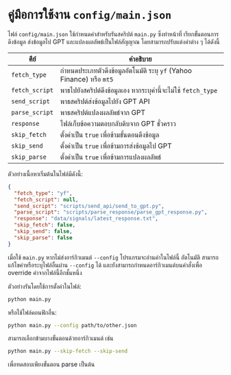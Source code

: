 # คู่มือการใช้งาน `config/main.json`

ไฟล์ `config/main.json` ใช้กำหนดค่าสำหรับรันสคริปต์ `main.py` ซึ่งทำหน้าที่
เรียกขั้นตอนการดึงข้อมูล ส่งข้อมูลไป GPT และแปลงผลลัพธ์เป็นไฟล์สัญญาณ
โดยสามารถปรับแต่งค่าต่าง ๆ ได้ดังนี้

| คีย์ | คำอธิบาย |
|------|-----------|
| `fetch_type` | กำหนดประเภทตัวดึงข้อมูลอัตโนมัติ ระบุ `yf` (Yahoo Finance) หรือ `mt5` |
| `fetch_script` | พาธไปยังสคริปต์ดึงข้อมูลเอง หากระบุค่านี้จะไม่ใช้ `fetch_type` |
| `send_script` | พาธสคริปต์ส่งข้อมูลไปยัง GPT API |
| `parse_script` | พาธสคริปต์แปลงผลลัพธ์จาก GPT |
| `response` | ไฟล์เก็บข้อความตอบกลับดิบจาก GPT ชั่วคราว |
| `skip_fetch` | ตั้งค่าเป็น `true` เพื่อข้ามขั้นตอนดึงข้อมูล |
| `skip_send` | ตั้งค่าเป็น `true` เพื่อข้ามการส่งข้อมูลไป GPT |
| `skip_parse` | ตั้งค่าเป็น `true` เพื่อข้ามการแปลงผลลัพธ์ |

ตัวอย่างเนื้อหาเริ่มต้นในไฟล์มีดังนี้:

```json
{
  "fetch_type": "yf",
  "fetch_script": null,
  "send_script": "scripts/send_api/send_to_gpt.py",
  "parse_script": "scripts/parse_response/parse_gpt_response.py",
  "response": "data/signals/latest_response.txt",
  "skip_fetch": false,
  "skip_send": false,
  "skip_parse": false
}
```

เมื่อใช้ `main.py` หากไม่ส่งอาร์กิวเมนต์ `--config` โปรแกรมจะอ่านค่าในไฟล์นี้
อัตโนมัติ สามารถแก้ไขค่าหรือระบุไฟล์อื่นผ่าน `--config` ได้
และยังสามารถกำหนดอาร์กิวเมนต์บนคำสั่งเพื่อ override ค่าจากไฟล์นี้อีกชั้นหนึ่ง

ตัวอย่างรันโดยใช้การตั้งค่าในไฟล์:

```bash
python main.py
```

หรือใช้ไฟล์คอนฟิกอื่น:

```bash
python main.py --config path/to/other.json
```

สามารถเลือกข้ามบางขั้นตอนด้วยอาร์กิวเมนต์ เช่น

```bash
python main.py --skip-fetch --skip-send
```

เพื่อทดสอบเพียงขั้นตอน parse เป็นต้น

